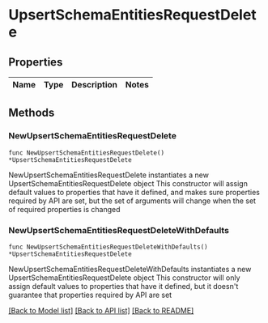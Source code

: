 # UpsertSchemaEntitiesRequestDelete

## Properties

Name | Type | Description | Notes
------------ | ------------- | ------------- | -------------

## Methods

### NewUpsertSchemaEntitiesRequestDelete

`func NewUpsertSchemaEntitiesRequestDelete() *UpsertSchemaEntitiesRequestDelete`

NewUpsertSchemaEntitiesRequestDelete instantiates a new UpsertSchemaEntitiesRequestDelete object
This constructor will assign default values to properties that have it defined,
and makes sure properties required by API are set, but the set of arguments
will change when the set of required properties is changed

### NewUpsertSchemaEntitiesRequestDeleteWithDefaults

`func NewUpsertSchemaEntitiesRequestDeleteWithDefaults() *UpsertSchemaEntitiesRequestDelete`

NewUpsertSchemaEntitiesRequestDeleteWithDefaults instantiates a new UpsertSchemaEntitiesRequestDelete object
This constructor will only assign default values to properties that have it defined,
but it doesn't guarantee that properties required by API are set


[[Back to Model list]](../README.md#documentation-for-models) [[Back to API list]](../README.md#documentation-for-api-endpoints) [[Back to README]](../README.md)


